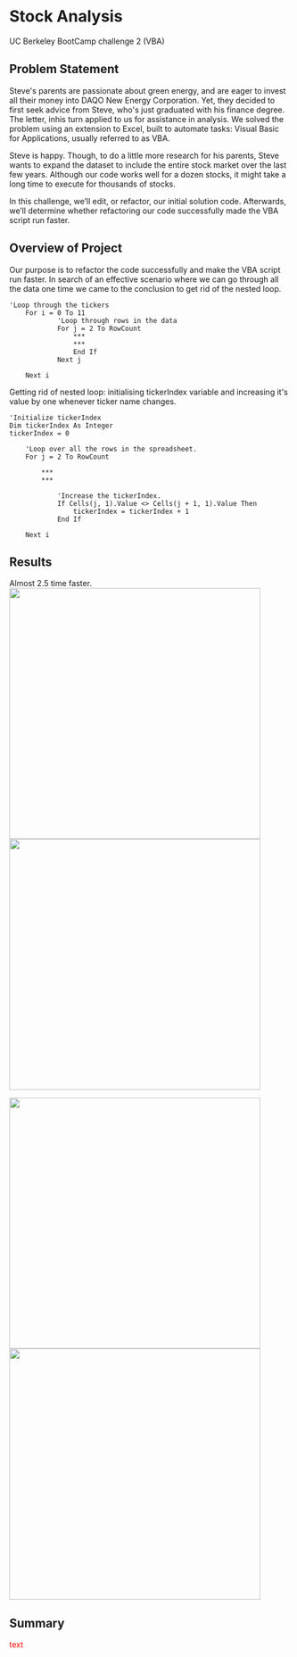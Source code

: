 # Stock Analysis
UC Berkeley BootCamp challenge 2 (VBA)
## Problem Statement
Steve's parents are passionate about green energy, and are eager to invest all their money into DAQO New Energy Corporation. Yet, they decided to first seek advice from Steve, who's just graduated with his finance degree. The letter, inhis turn applied to us for assistance in analysis. We solved the problem using an extension to Excel, built to automate tasks: Visual Basic for Applications, usually referred to as VBA.

Steve is happy. Though, to do a little more research for his parents, Steve wants to expand the dataset to include the entire stock market over the last few years. Although our code works well for a dozen stocks, it might take a long time to execute for thousands of stocks.

In this challenge, we’ll edit, or refactor, our initial solution code. Afterwards, we’ll determine whether refactoring our code successfully made the VBA script run faster. 

## Overview of Project
Our purpose is to refactor the code successfully and make the VBA script run faster. In search of an effective scenario where we can go through all the data one time we came to the conclusion to get rid of the nested loop. 
```
'Loop through the tickers
    For i = 0 To 11
            'Loop through rows in the data
            For j = 2 To RowCount
                ***
                ***
                End If
            Next j

    Next i
```

Getting rid of nested loop: initialising tickerIndex variable and increasing it's value by one whenever ticker name changes.
```
'Initialize tickerIndex
Dim tickerIndex As Integer
tickerIndex = 0
        
    'Loop over all the rows in the spreadsheet.
    For j = 2 To RowCount
    
        ***
        ***

            'Increase the tickerIndex.
            If Cells(j, 1).Value <> Cells(j + 1, 1).Value Then
                tickerIndex = tickerIndex + 1
            End If
    
    Next i
```
## Results
Almost 2.5 time faster.
<img src="https://github.com/ArmineKhanan/stock-analysis/blob/main/ASA%20Runtime%20for%202017.png" width="450" />         <img src="https://github.com/ArmineKhanan/stock-analysis/blob/main/ASA%20Runtime%20for%202017%20if%20refuctored.png" width="450" />

<img src="https://github.com/ArmineKhanan/stock-analysis/blob/main/ASA%20Runtime%20for%202018.png" width="450" />         <img src="https://github.com/ArmineKhanan/stock-analysis/blob/main/ASA%20Runtime%20for%202018%20if%20refactored.png" width="450" />
## Summary
<span style="color: red;">text</span>

